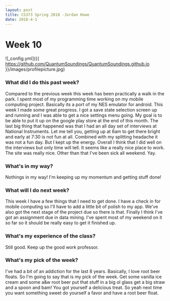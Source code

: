 ```yaml
---
layout: post
title: CS373 Spring 2018 -Jordan Howe
date: 2018-4-1
---
```


# Week 10
![_config.yml]({{ https://github.com/QuantumSoundings/QuantumSoundings.github.io }}/images/profilepicture.jpg)

### What did I do this past week?
Compared to the previous week this week has been practically a walk in the park. I spent most of my programming time working on my mobile computing project. Basically its a port of my NES emulator for android. This week I made some great progress. I got a save state selection screen up and running and I was able to get a nice settings menu going. My goal is to be able to put it up on the google play store at the end of this month. The last big thing that happened was that I had an all day set of interviews at National Instruments. Let me tell you, getting up at 6am to get there bright and early at 7:30 is not fun at all. Combined with my splitting headache it was not a fun day. But I kept up the energy. Overall I think that I did well on the interviews but only time will tell. It seems like a really nice place to work. The site was really nice. Other than that I've been sick all weekend. Yay.

### What's in my way?
Nothings in my way! I'm keeping up my momentum and getting stuff done!

### What will I do next week?
This week I have a few things that I need to get done. I have a check in for mobile computing so I'll have to add a little bit of polish to my app. We've also got the next stage of the project due so there is that. Finally I think I've got an assignment due in data mining. I've spent most of my weekend on it so far so it should be really easy to get it finished up.

### What's my experience of the class?
Still good. Keep up the good work professor.

### What's my pick of the week?
I've had a bit of an addiction for the last 8 years. Basically, I love root beer floats. So I'm going to say that is my pick of the week. Get some vanilla ice cream and some a&w root beer put that stuff in a big ol glass get a big straw and a spoon and bam! You got yourself a delicious treat. So yeah next time you want something sweet do yourself a favor and have a root beer float.
